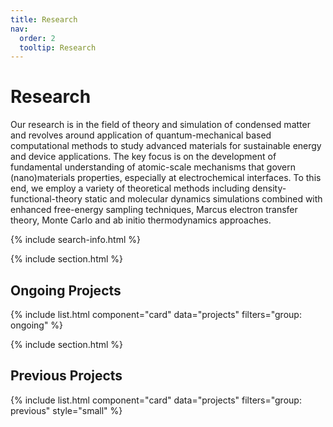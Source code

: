 ```yaml
---
title: Research
nav:
  order: 2
  tooltip: Research
---
```


# <i class="fas fa-tools"></i>Research

Our research is in the field of theory and simulation of condensed matter and revolves around application of quantum-mechanical based computational methods to study advanced materials for sustainable energy and device applications. The key focus is on the development of fundamental understanding of atomic-scale mechanisms that govern (nano)materials properties, especially at electrochemical interfaces. To this end, we employ a variety of theoretical methods including density-functional-theory static and molecular dynamics simulations combined with enhanced free-energy sampling techniques, Marcus electron transfer theory, Monte Carlo and ab initio thermodynamics approaches.

{% include search-info.html %}

{% include section.html %}

## Ongoing Projects

{% include list.html component="card" data="projects" filters="group: ongoing" %}

{% include section.html %}

## Previous Projects

{% include list.html component="card" data="projects" filters="group: previous" style="small" %}
